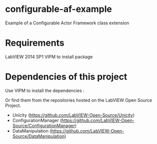 # configurable-af-example
Example of a Configurable Actor Framework class extension 

# Requirements
LabVIEW 2014 SP1
VIPM to install package

# Dependencies of this project
Use VIPM to install the dependencies :


Or find them from the repositories hosted on the LabVIEW Open Source Project.
- Unicity (https://github.com/LabVIEW-Open-Source/Unicity)
- ConfigurationManager (https://github.com/LabVIEW-Open-Source/ConfigurationManager)
- DataManipulation (https://github.com/LabVIEW-Open-Source/DataManipulation)
